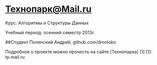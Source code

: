 Технопарк@Mail.ru
============
Курс: Алгоритмы и Структуры Данных

Учебный период: осенний семестр 2013г.

##Студент
Полянский Андрей, github.com/dronloko

Подробное о проекте можно прочесть на сайте [Технопарка] [1]
[1]: tp.mail.ru
